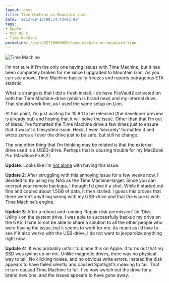 ```yaml
---
layout: post
title: Time Machine on Mountain Lion
date: '2012-08-15T08:34:43+03:00'
tags:
- Apple
- Mac OS X
- Time Machine
permalink: /post/92729966909/time-machine-on-mountain-lion
---
```

![](http://viktorpetersson.com/wp-content/uploads/2012/08/Time-Machine.png "Time Machine")

I’m not sure if I’m the only one having issues with Time Machine, but it has been completely broken for me since I upgraded to Mountain Lion. As you can see above, Time Machine basically freezes and reports outrageous ETA statistic.

What is strange is that I did a fresh install. I do have FileVault2 activated on both the Time Machine-drive (which is brand new) and my internal drive. That should work fine, as I used the same setup on Lion.

At this point, I’m just waiting for 10.8.1 to be released (the developer preview is already out) and hoping that it will solve the issue. Other than that I’m out of ideas. I’ve formatted the Time Machine drive a few times just to ensure that it wasn’t a filesystem issue. Heck, I even ‘securely’ formatted it and wrote zeros all over the drive just to be safe, but still no change.

The one other thing that I’m thinking may be related is that the external drive used is a USB3-drive. Perhaps that is causing trouble for my MacBook Pro (MacBookPro8,2).

**Update**: Looks like i’m [not alone](https://discussions.apple.com/thread/4145494?start=60&tstart=0) with having this issue.

**Update 2**: After struggling with this annoying issue for a few weeks now, I decided to try using my NAS as the Time Machine-target. Since you can encrypt your remote backups, I thought I’d give it a shot. While it started out fine and copied about 1.5GB of data, it then stalled. I guess this proves that there weren’t anything wrong with my USB-drive and that the issue is with Time Machine’s engine.

**Update 3**: After a reboot and running ‘Repair disk permission’ (in ‘Disk Utility’) on the system drive, I was able to successfully backup my drive on the NAS. I hate to not be able to share a solution to all the other people who were having the issue, but it seems to work for me. As much as I’d love to see if it also works with the USB-drive, I do not want to jeopardize anything right now.

**Update 4:**: It was probably unfair to blame this on Apple. It turns out that my SSD was giving up on me. Unlike magnetic drives, there was no physical way to tell. No clicking noises, and no obvious write errors. Instead the disk appears to have failed silently and caused Spotlight’s indexing to fail. That in turn caused Time Machine to fail. I’ve now switch out the drive for a brand new one, and the issues appears to have gone away.
